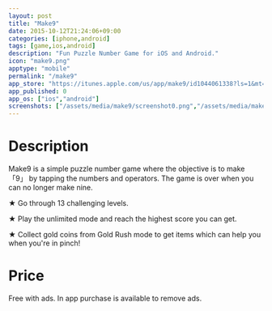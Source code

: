 ```yaml
---
layout: post
title: "Make9"
date: 2015-10-12T21:24:06+09:00
categories: [iphone,android]
tags: [game,ios,android]
description: "Fun Puzzle Number Game for iOS and Android."
icon: "make9.png"
apptype: "mobile"
permalink: "/make9"
app_store: "https://itunes.apple.com/us/app/make9/id1044061338?ls=1&mt=8"
app_published: 0
app_os: ["ios","android"]
screenshots: ["/assets/media/make9/screenshot0.png","/assets/media/make9/screenshot1.png","/assets/media/make9/screenshot2.png","/assets/media/make9/screenshot3.png","/assets/media/make9/screenshot4.png"]
---
```


# Description

Make9 is a simple puzzle number game where the objective is to make 「9」 by tapping the numbers and operators. The game is over when you can no longer make nine.

★ Go through 13 challenging levels.

★ Play the unlimited mode and reach the highest score you can get.

★ Collect gold coins from Gold Rush mode to get items which can help you when you're in pinch!

# Price

Free with ads. In app purchase is available to remove ads.
